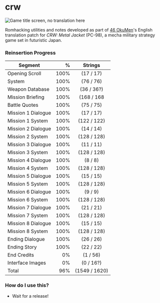 # crw
![Game title screen, no translation here](http://46okumen.com/wp-content/uploads/2017/03/CRW_02.png)

Romhacking utilities and notes developed as part of [46 OkuMen](http://46okumen.com/)'s English translation patch for *CRW: Metal Jacket* (PC-98), a mecha military strategy game set in futuristic Japan.

### Reinsertion Progress
| Segment           | %    |  Strings      | 
| ------------------|-----:|:-------------:|
| Opening Scroll    | 100% |  (17 / 17)    |
| System            | 100% |  (76 / 76)    |
| Weapon Database   | 100% |  (36 / 36?)   |
| Mission Briefing  | 100% | (168 / 168    |
| Battle Quotes     | 100% |  (75 / 75)    |
| Mission 1 Dialogue| 100% |  (17 / 17)    |
| Mission 1 System  | 100% | (122 / 122)   |
| Mission 2 Dialogue| 100% |  (14 / 14)    |
| Mission 2 System  | 100% | (128 / 128)   |
| Mission 3 Dialogue| 100% |  (11 / 11)    |
| Mission 3 System  | 100% | (128 / 128)   |
| Mission 4 Dialogue| 100% |   (8 / 8)     |
| Mission 4 System  | 100% | (128 / 128)   |
| Mission 5 Dialogue| 100% |  (15 / 15)    |
| Mission 5 System  | 100% | (128 / 128)   |
| Mission 6 Dialogue| 100% |   (9 / 9)     |
| Mission 6 System  | 100% | (128 / 128)   |
| Mission 7 Dialogue| 100% |  (21 / 21)    |
| Mission 7 System  | 100% | (128 / 128)   |
| Mission 8 Dialogue| 100% |  (15 / 15)    |
| Mission 8 System  | 100% | (128 / 128)   |
| Ending Dialogue   | 100% |  (26 / 26)    |
| Ending Story      | 100% |  (22 / 22)    |
| End Credits       |  0%  |   (1 / 56)    |
| Interface Images  |  0%  |   (0 / 16?)   |
| Total             | 96%  |(1549 / 1620)  |


### How do I use this?
* Wait for a release!
